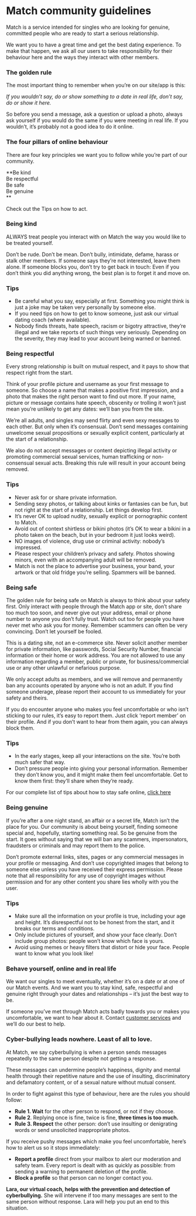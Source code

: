 Match community guidelines
==========================

Match is a service intended for singles who are looking for genuine, committed people who are ready to start a serious relationship.

We want you to have a great time and get the best dating experience. To make that happen, we ask all our users to take responsibility for their behaviour here and the ways they interact with other members.

### The golden rule

The most important thing to remember when you’re on our site/app is this:

_If you wouldn’t say, do or show something to a date in real life, don’t say, do or show it here._

So before you send a message, ask a question or upload a photo, always ask yourself if you would do the same if you were meeting in real life. If you wouldn’t, it’s probably not a good idea to do it online.

### The four pillars of online behaviour

There are four key principles we want you to follow while you’re part of our community.

**Be kind  
Be respectful  
Be safe  
Be genuine  
**

Check out the Tips on how to act.

### Being kind

ALWAYS treat people you interact with on Match the way you would like to be treated yourself.

Don’t be rude. Don’t be mean. Don’t bully, intimidate, defame, harass or stalk other members. If someone says they’re not interested, leave them alone. If someone blocks you, don’t try to get back in touch: Even if you don’t think you did anything wrong, the best plan is to forget it and move on.

### Tips

*   Be careful what you say, especially at first. Something you might think is just a joke may be taken very personally by someone else.
*   If you need tips on how to get to know someone, just ask our virtual dating coach (where available).
*   Nobody finds threats, hate speech, racism or bigotry attractive, they’re illegal and we take reports of such things very seriously. Depending on the severity, they may lead to your account being warned or banned.

### Being respectful

Every strong relationship is built on mutual respect, and it pays to show that respect right from the start.

Think of your profile picture and username as your first message to someone. So choose a name that makes a positive first impression, and a photo that makes the right person want to find out more. If your name, picture or message contains hate speech, obscenity or trolling it won’t just mean you’re unlikely to get any dates: we’ll ban you from the site.

We’re all adults, and singles may send flirty and even sexy messages to each other. But only when it’s consensual. Don’t send messages containing unwelcome sexual propositions or sexually explicit content, particularly at the start of a relationship.

We also do not accept messages or content depicting illegal activity or promoting commercial sexual services, human trafficking or non-consensual sexual acts. Breaking this rule will result in your account being removed.

### Tips

*   Never ask for or share private information.
*   Sending sexy photos, or talking about kinks or fantasies can be fun, but not right at the start of a relationship. Let things develop first.
*   It’s never OK to upload nudity, sexually explicit or pornographic content to Match.
*   Avoid out of context shirtless or bikini photos (it’s OK to wear a bikini in a photo taken on the beach, but in your bedroom it just looks weird).
*   NO images of violence, drug use or criminal activity: nobody’s impressed.
*   Please respect your children’s privacy and safety. Photos showing minors, even with an accompanying adult will be removed.
*   Match is not the place to advertise your business, your band, your artwork or that old fridge you’re selling. Spammers will be banned.

### Being safe

The golden rule for being safe on Match is always to think about your safety first. Only interact with people through the Match app or site, don’t share too much too soon, and never give out your address, email or phone number to anyone you don’t fully trust. Watch out too for people you have never met who ask you for money. Remember scammers can often be very convincing. Don’t let yourself be fooled.

This is a dating site, not an e-commerce site. Never solicit another member for private information, like passwords, Social Security Number, financial information or their home or work address. You are not allowed to use any information regarding a member, public or private, for business/commercial use or any other unlawful or nefarious purpose.

We only accept adults as members, and we will remove and permanently ban any accounts operated by anyone who is not an adult. If you find someone underage, please report their account to us immediately for your safety and theirs.

If you do encounter anyone who makes you feel uncomfortable or who isn’t sticking to our rules, it’s easy to report them. Just click ‘report member’ on their profile. And if you don’t want to hear from them again, you can always block them.

### Tips

*   In the early stages, keep all your interactions on the site. You’re both much safer that way.
*   Don’t pressure people into giving your personal information. Remember they don’t know you, and it might make them feel uncomfortable. Get to know them first: they’ll share when they’re ready.

For our complete list of tips about how to stay safe online, [click here](https://uk.match.com/safety/)

### Being genuine

If you’re after a one night stand, an affair or a secret life, Match isn’t the place for you. Our community is about being yourself, finding someone special and, hopefully, starting something real. So be genuine from the start. It goes without saying that we will ban any scammers, impersonators, fraudsters or criminals and may report them to the police.

Don’t promote external links, sites, pages or any commercial messages in your profile or messaging. And don’t use copyrighted images that belong to someone else unless you have received their express permission. Please note that all responsibility for any use of copyright images without permission and for any other content you share lies wholly with you the user.

### Tips

*   Make sure all the information on your profile is true, including your age and height. It’s disrespectful not to be honest from the start, and it breaks our terms and conditions.
*   Only include pictures of yourself, and show your face clearly. Don’t include group photos: people won’t know which face is yours.
*   Avoid using memes or heavy filters that distort or hide your face. People want to know what you look like!

### Behave yourself, online and in real life

We want our singles to meet eventually, whether it’s on a date or at one of our Match events. And we want you to stay kind, safe, respectful and genuine right through your dates and relationships – it’s just the best way to be.

If someone you’ve met through Match acts badly towards you or makes you uncomfortable, we want to hear about it. Contact [customer services](https://uk.match.com/faq/) and we’ll do our best to help.

### Cyber-bullying leads nowhere. Least of all to love.

At Match, we say cyberbullying is when a person sends messages repeatedly to the same person despite not getting a response.

These messages can undermine people’s happiness, dignity and mental health through their repetitive nature and the use of insulting, discriminatory and defamatory content, or of a sexual nature without mutual consent.

In order to fight against this type of behaviour, here are the rules you should follow:

*   **Rule 1. Wait** for the other person to respond, or not if they choose.
*   **Rule 2**. Replying once is fine, twice is fine, **three times is too much.**
*   **Rule 3. Respect** the other person: don’t use insulting or denigrating words or send unsolicited inappropriate photos.

If you receive pushy messages which make you feel uncomfortable, here’s how to alert us so it stops immediately:

*   **Report a profile** direct from your mailbox to alert our moderation and safety team. Every report is dealt with as quickly as possible: from sending a warning to permanent deletion of the profile.
*   **Block a profile** so that person can no longer contact you.

**Lara, our virtual coach, helps with the prevention and detection of cyberbullying.** She will intervene if too many messages are sent to the same person without response. Lara will help you put an end to this situation.